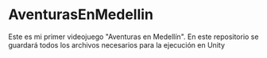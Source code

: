 # AventurasEnMedellin
Este es mi primer videojuego "Aventuras en Medellín". En este repositorio se guardará todos los archivos necesarios para la ejecución en Unity
